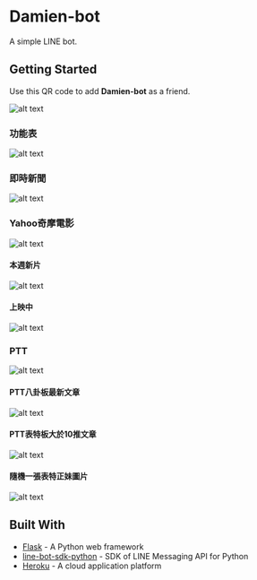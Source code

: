 # Damien-bot
A simple LINE bot.

## Getting Started
Use this QR code to add **Damien-bot** as a friend.

![alt text](https://i.imgur.com/YZAqp3N.png "QR code")

### 功能表
![alt text](https://i.imgur.com/odjmYXZl.png "Menu")

### 即時新聞
![alt text](https://i.imgur.com/NBUtTcbl.png "Apple news")

### Yahoo奇摩電影
![alt text](https://i.imgur.com/PlGFTm1l.png "Yahoo movies")

#### 本週新片
![alt text](https://i.imgur.com/AZdZLAGl.png "Movie thisweek")

#### 上映中
![alt text](https://i.imgur.com/SsPo8Kll.png "Movie thisweek")

### PTT
![alt text](https://i.imgur.com/tv8Ck4Xl.png "PTT")

#### PTT八卦板最新文章
![alt text](https://i.imgur.com/HdI9Qzgl.png "PTT Gossiping")

#### PTT表特板大於10推文章
![alt text](https://i.imgur.com/wir3yNdl.png "PTT Beauty")

#### 隨機一張表特正妹圖片
![alt text](https://i.imgur.com/1Z0oq7Ml.png "PTT random picture")

## Built With
* [Flask](http://flask.pocoo.org/) - A Python web framework
* [line-bot-sdk-python](https://github.com/line/line-bot-sdk-python) - SDK of LINE Messaging API for Python
* [Heroku](https://www.heroku.com/) - A cloud application platform
